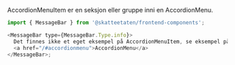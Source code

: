 AccordionMenuItem er en seksjon eller gruppe inni en AccordionMenu.

```js noeditor
import { MessageBar } from '@skatteetaten/frontend-components';

<MessageBar type={MessageBar.Type.info}>
  Det finnes ikke et eget eksempel på AccordionMenuItem, se eksempel på bruk
  <a href="/#accordionmenu">AccordionMenu</a>
</MessageBar>;
```
